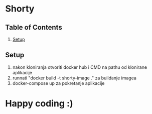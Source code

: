 # Shorty

## Table of Contents
1. [Setup](#setup)


## Setup

1. nakon kloniranja otvoriti docker hub i CMD na pathu od klonirane aplikacije
2. runnati "docker build -t shorty-image ." za buildanje imagea
3. docker-compose up za pokretanje aplikacije




# Happy coding :)